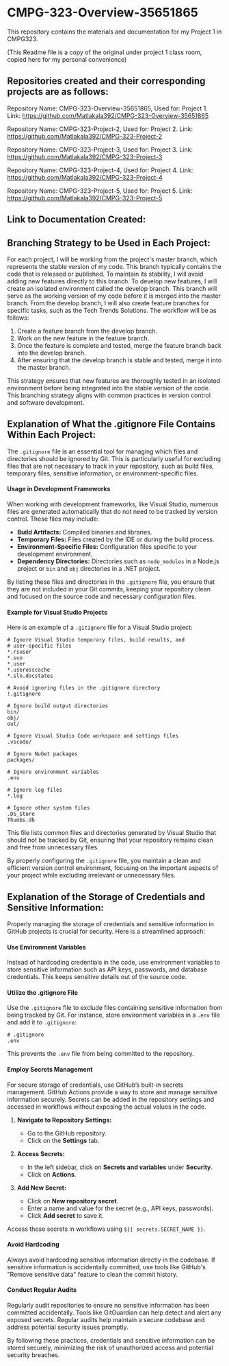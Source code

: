# CMPG-323-Overview-35651865
This repository contains the materials and documentation for my Project 1 in CMPG323.

(This Readme file is a copy of the original under project 1 class room, copied here for my personal 
convenience) 

## Repositories created and their corresponding projects are as follows:

Repository Name: CMPG-323-Overview-35651865,
Used for: Project 1.
Link: https://github.com/Matlakala392/CMPG-323-Overview-35651865

Repository Name: CMPG-323-Project-2,
Used for: Project 2.
Link: https://github.com/Matlakala392/CMPG-323-Project-2

Repository Name: CMPG-323-Project-3,
Used for: Project 3.
Link: https://github.com/Matlakala392/CMPG-323-Project-3

Repository Name: CMPG-323-Project-4,
Used for: Project 4.
Link: https://github.com/Matlakala392/CMPG-323-Project-4

Repository Name: CMPG-323-Project-5,
Used for: Project 5.
Link: https://github.com/Matlakala392/CMPG-323-Project-5



## Link to Documentation Created:



## Branching Strategy to be Used in Each Project:

For each project, I will be working from the project's master branch, which represents the stable version of my code. This branch typically contains the code that is released or published. To maintain its stability, I will avoid adding new features directly to this branch.
To develop new features, I will create an isolated environment called the develop branch. This branch will serve as the working version of my code before it is merged into the master branch. From the develop branch, I will also create feature branches for specific tasks, such as the Tech Trends Solutions.
The workflow will be as follows:
1.	Create a feature branch from the develop branch.
2.	Work on the new feature in the feature branch.
3.	Once the feature is complete and tested, merge the feature branch back into the develop branch.
4.	After ensuring that the develop branch is stable and tested, merge it into the master branch.

This strategy ensures that new features are thoroughly tested in an isolated environment before being integrated into the stable version of the code. This branching strategy aligns with common practices in version control and software development.


## Explanation of What the .gitignore File Contains Within Each Project:

The `.gitignore` file is an essential tool for managing which files and directories should be ignored by Git. This is particularly useful for excluding files that are not necessary to track in your repository, such as build files, temporary files, sensitive information, or environment-specific files.

#### Usage in Development Frameworks

When working with development frameworks, like Visual Studio, numerous files are generated automatically that do not need to be tracked by version control. These files may include:

- **Build Artifacts:** Compiled binaries and libraries.
- **Temporary Files:** Files created by the IDE or during the build process.
- **Environment-Specific Files:** Configuration files specific to your development environment.
- **Dependency Directories:** Directories such as `node_modules` in a Node.js project or `bin` and `obj` directories in a .NET project.

By listing these files and directories in the `.gitignore` file, you ensure that they are not included in your Git commits, keeping your repository clean and focused on the source code and necessary configuration files.

#### Example for Visual Studio Projects

Here is an example of a `.gitignore` file for a Visual Studio project:

```plaintext
# Ignore Visual Studio temporary files, build results, and
# user-specific files
*.rsuser
*.suo
*.user
*.userosscache
*.sln.docstates

# Avoid ignoring files in the .gitignore directory
!.gitignore

# Ignore build output directories
bin/
obj/
out/

# Ignore Visual Studio Code workspace and settings files
.vscode/

# Ignore NuGet packages
packages/

# Ignore environment variables
.env

# Ignore log files
*.log

# Ignore other system files
.DS_Store
Thumbs.db
```

This file lists common files and directories generated by Visual Studio that should not be tracked by Git, ensuring that your repository remains clean and free from unnecessary files.

By properly configuring the `.gitignore` file, you maintain a clean and efficient version control environment, focusing on the important aspects of your project while excluding irrelevant or unnecessary files.



## Explanation of the Storage of Credentials and Sensitive Information:

Properly managing the storage of credentials and sensitive information in GitHub projects is crucial for security. Here is a streamlined approach:

#### Use Environment Variables

Instead of hardcoding credentials in the code, use environment variables to store sensitive information such as API keys, passwords, and database credentials. This keeps sensitive details out of the source code.

#### Utilize the .gitignore File

Use the `.gitignore` file to exclude files containing sensitive information from being tracked by Git. For instance, store environment variables in a `.env` file and add it to `.gitignore`:

```plaintext
# .gitignore
.env
```

This prevents the `.env` file from being committed to the repository.

#### Employ Secrets Management

For secure storage of credentials, use GitHub’s built-in secrets management. GitHub Actions provide a way to store and manage sensitive information securely. Secrets can be added in the repository settings and accessed in workflows without exposing the actual values in the code.

1. **Navigate to Repository Settings:**
   - Go to the GitHub repository.
   - Click on the **Settings** tab.

2. **Access Secrets:**
   - In the left sidebar, click on **Secrets and variables** under **Security**.
   - Click on **Actions**.

3. **Add New Secret:**
   - Click on **New repository secret**.
   - Enter a name and value for the secret (e.g., API keys, passwords).
   - Click **Add secret** to save it.

Access these secrets in workflows using `${{ secrets.SECRET_NAME }}`.

#### Avoid Hardcoding

Always avoid hardcoding sensitive information directly in the codebase. If sensitive information is accidentally committed, use tools like GitHub's "Remove sensitive data" feature to clean the commit history.

#### Conduct Regular Audits

Regularly audit repositories to ensure no sensitive information has been committed accidentally. Tools like GitGuardian can help detect and alert any exposed secrets. Regular audits help maintain a secure codebase and address potential security issues promptly.

By following these practices, credentials and sensitive information can be stored securely, minimizing the risk of unauthorized access and potential security breaches.
